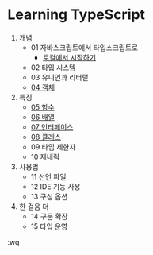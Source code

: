 
# Learning TypeScript

1. 개념
    * 01 자바스크립트에서 타입스크립트로
        * [로컬에서 시작하기](ch-01/sect-5/README.md)
    * 02 타입 시스템
    * 03 유니언과 리터럴
    * [04 객체](ex-04.ts)
1. 특징
    * [05 함수](ex-05.ts)
    * [06 배열](ex-06.ts)
    * [07 인터페이스](ex-07.ts)
    * [08 클래스](ex-08.ts)
    * 09 타입 제한자
    * 10 제네릭
1. 사용법
    * 11 선언 파일
    * 12 IDE 기능 사용
    * 13 구성 옵션
1. 한 걸음 더
    * 14 구문 확장
    * 15 타입 운영

:wq